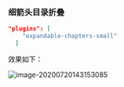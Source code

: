 ### 细箭头目录折叠

```json
"plugins": [
    "expandable-chapters-small"
  ]
```

效果如下：

![image-20200720143153085](https://pzy-images.oss-cn-hangzhou.aliyuncs.com/img/aHR0cHM6Ly90dmExLnNpbmFpbWcuY24vbGFyZ2UvMDA3UzhaSWxseTFnZ3hmYnJyOHVnajMwZzIwZWd3ZmUuanBn.webp)